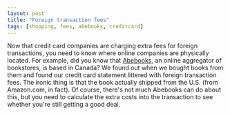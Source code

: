 ```yaml
---
layout: post
title: "Foreign transaction fees"
tags: [shopping, fees, abebooks, creditcard]
---
```


Now that credit card companies are charging extra fees for foreign transactions, you need to know where online companies are physically located. For example, did you know that [Abebooks](http://abebooks.com), an online aggregator of bookstores, is based in Canada? We found out when we bought books from them and found our credit card statement littered with foreign transaction fees. The ironic thing is that the book actually shipped from the U.S. (from Amazon.com, in fact). Of course, there's not much Abebooks can do about this, but you need to calculate the extra costs into the transaction to see whether you're still getting a good deal.